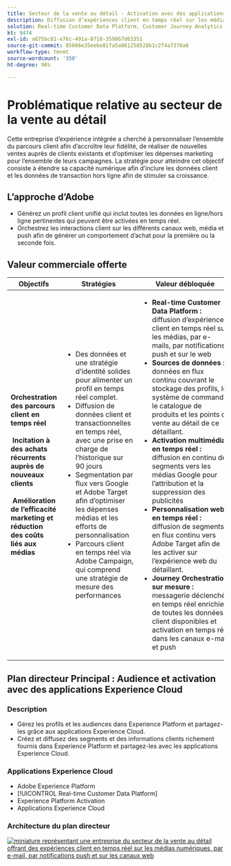 ```yaml
---
title: Secteur de la vente au détail - Activation avec des applications Experience Cloud
description: Diffusion d’expériences client en temps réel sur les médias numériques, par e-mail, par notifications push et sur les canaux web.
solution: Real-time Customer Data Platform, Customer Journey Analytics, Journey Orchestration, Campaign, Analytics, Target
kt: 9474
exl-id: a675bc81-e76c-491a-8718-359867d63351
source-git-commit: 05666e35eebe81fa5a061250528b1c2f4a7376a6
workflow-type: tm+mt
source-wordcount: '350'
ht-degree: 96%

---
```


# Problématique relative au secteur de la vente au détail

Cette entreprise d’expérience intégrée a cherché à personnaliser l’ensemble du parcours client afin d’accroître leur fidélité, de réaliser de nouvelles ventes auprès de clients existants et d’optimiser les dépenses marketing pour l’ensemble de leurs campagnes. La stratégie pour atteindre cet objectif consiste à étendre sa capacité numérique afin d’inclure les données client et les données de transaction hors ligne afin de stimuler sa croissance.

## L’approche d’Adobe

* Générez un profil client unifié qui inclut toutes les données en ligne/hors ligne pertinentes qui peuvent être activées en temps réel.
* Orchestrez les interactions client sur les différents canaux web, média et push afin de générer un comportement d’achat pour la première ou la seconde fois.

## Valeur commerciale offerte

| Objectifs | Stratégies | Valeur débloquée |
|---|---|---|
| **Orchestration des parcours client en temps réel **<br></br>** Incitation à des achats récurrents auprès de nouveaux clients **<br></br>** Amélioration de l’efficacité marketing et réduction des coûts liés aux médias**</ul> | <ul><li>Des données et une stratégie d’identité solides pour alimenter un profil en temps réel complet.</li><li>Diffusion de données client et transactionnelles en temps réel, avec une prise en charge de l’historique sur 90 jours</li><li>Segmentation par flux vers Google et Adobe Target afin d’optimiser les dépenses médias et les efforts de personnalisation</li><li>Parcours client en temps réel via Adobe Campaign, qui comprend une stratégie de mesure des performances</li></ul> | <ul><li><strong>Real-time Customer Data Platform :</strong> diffusion d’expériences client en temps réel sur les médias, par e-mails, par notifications push et sur le web</li><li><strong>Sources de données :</strong> données en flux continu couvrant le stockage des profils, le système de commande, le catalogue de produits et les points de vente au détail de ce détaillant.</li><li><strong>Activation multimédia en temps réel :</strong> diffusion en continu de segments vers les médias Google pour l’attribution et la suppression des publicités</li><li><strong>Personnalisation web en temps réel :</strong> diffusion de segments en flux continu vers Adobe Target afin de les activer sur l’expérience web du détaillant.</li><li><strong>Journey Orchestration, sur mesure :</strong> messagerie déclenchée en temps réel enrichie de toutes les données client disponibles et activation en temps réel dans les canaux e-mail et push</li></ul> |

## Plan directeur Principal : Audience et activation avec des applications Experience Cloud

### Description

<ul><li>Gérez les profils et les audiences dans Experience Platform et partagez-les grâce aux applications Experience Cloud.</li><li>Créez et diffusez des segments et des informations clients richement fournis dans Experience Platform et partagez-les avec les applications Experience Cloud.</li></ul>

### Applications Experience Cloud

<ul><li>Adobe Experience Platform</li><li>[!UICONTROL Real-time Customer Data Platform]</li><li>Experience Platform Activation</li><li>Applications Experience Cloud</li></ul>

### Architecture du plan directeur

<a href="https://experienceleague.adobe.com/docs/blueprints-learn/architecture/audience-activation/platform-and-applications.html?lang=fr"><img alt="miniature représentant une entreprise du secteur de la vente au détail offrant des expériences client en temps réel sur les médias numériques, par e-mail, par notifications push et sur les canaux web" src="https://experienceleague.adobe.com/docs/blueprints-learn/assets/aep+apps_vertical.svg?lang=en"/></a>
